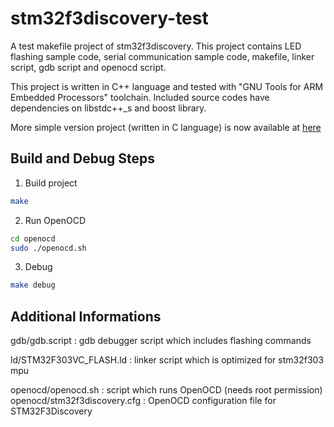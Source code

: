 stm32f3discovery-test
=====================

A test makefile project of stm32f3discovery. 
This project contains LED flashing sample code, serial communication sample code, makefile, linker script, gdb script and openocd script.

This project is written in C++ language and tested with "GNU Tools for ARM Embedded Processors" toolchain.
Included source codes have dependencies on libstdc++_s and boost library.

More simple version project (written in C language) is now available at [here]( https://github.com/mohammedari/stm32f3discovery-test-c)

Build and Debug Steps
------

1. Build project
```bash
make
```

2. Run OpenOCD
```bash
cd openocd
sudo ./openocd.sh
```

3. Debug
```bash
make debug
```

Additional  Informations
------

gdb/gdb.script : gdb debugger script which includes flashing commands

ld/STM32F303VC_FLASH.ld : linker script which is optimized for stm32f303 mpu

openocd/openocd.sh : script which runs OpenOCD (needs root permission)
openocd/stm32f3discovery.cfg : OpenOCD configuration file for STM32F3Discovery
